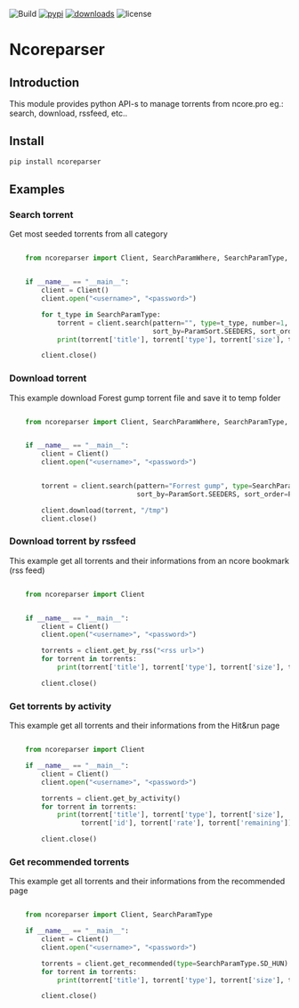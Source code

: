 ![Build](https://img.shields.io/github/workflow/status/radaron/ncoreparser/Python%20application?style=for-the-badge)
[![pypi](https://img.shields.io/pypi/v/ncoreparser?style=for-the-badge)](https://pypi.org/project/ncoreparser/)
[![downloads](https://img.shields.io/pypi/dm/ncoreparser?style=for-the-badge)](https://pypi.org/project/ncoreparser/)
![license](https://img.shields.io/github/license/radaron/ncoreparser?style=for-the-badge)

# Ncoreparser

## Introduction

This module provides python API-s to manage torrents from ncore.pro eg.: search, download, rssfeed, etc..


## Install


``` bash
pip install ncoreparser
```

## Examples



### Search torrent
Get most seeded torrents from all category

``` python

    from ncoreparser import Client, SearchParamWhere, SearchParamType, ParamSort, ParamSeq


    if __name__ == "__main__":
        client = Client()
        client.open("<username>", "<password>")

        for t_type in SearchParamType:
            torrent = client.search(pattern="", type=t_type, number=1,
                                    sort_by=ParamSort.SEEDERS, sort_order=ParamSeq.DECREASING)[0]
            print(torrent['title'], torrent['type'], torrent['size'], torrent['id'])

        client.close()
```

### Download torrent
This example download Forest gump torrent file and save it to temp folder

``` python

    from ncoreparser import Client, SearchParamWhere, SearchParamType, ParamSort, ParamSeq


    if __name__ == "__main__":
        client = Client()
        client.open("<username>", "<password>")


        torrent = client.search(pattern="Forrest gump", type=SearchParamType.SD_HUN, number=1,
                                sort_by=ParamSort.SEEDERS, sort_order=ParamSeq.DECREASING)[0]

        client.download(torrent, "/tmp")
        client.close()
```

### Download torrent by rssfeed
This example get all torrents and their informations from an ncore bookmark (rss feed)

``` python

    from ncoreparser import Client


    if __name__ == "__main__":
        client = Client()
        client.open("<username>", "<password>")

        torrents = client.get_by_rss("<rss url>")
        for torrent in torrents:
            print(torrent['title'], torrent['type'], torrent['size'], torrent['id'])

        client.close()
```

### Get torrents by activity
This example get all torrents and their informations from the Hit&run page

``` python

    from ncoreparser import Client

    if __name__ == "__main__":
        client = Client()
        client.open("<username>", "<password>")

        torrents = client.get_by_activity()
        for torrent in torrents:
            print(torrent['title'], torrent['type'], torrent['size'],
                  torrent['id'], torrent['rate'], torrent['remaining'])

        client.close()
```

### Get recommended torrents
This example get all torrents and their informations from the recommended page

``` python

    from ncoreparser import Client, SearchParamType

    if __name__ == "__main__":
        client = Client()
        client.open("<username>", "<password>")

        torrents = client.get_recommended(type=SearchParamType.SD_HUN)
        for torrent in torrents:
            print(torrent['title'], torrent['type'], torrent['size'], torrent['id'])

        client.close()
```
